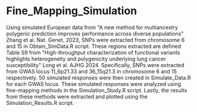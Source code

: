 # Fine_Mapping_Simulation
Using simulated European data from "A new method for multiancestry polygenic prediction improves performance across diverse populations" Zhang et al. Nat. Genet. 2023, SNPs were extracted from chromosome 6 and 15 in Obtain_SimData.R script. These regions extracted are defined Table S9 from "High-throughput characterization of functional variants highlights heterogeneity and polygenicity underlying lung cancer susceptibility" Long et al. AJHG 2024. Specifically, SNPs were extracted from GWAS locus 11_6p21.33 and 36_15q21.3 in chromosome 6 and 15 respectively. 50 simulated responses were then created in Simulate_Data.R for each GWAS locus. These simulated responses were analyzed using fine-mapping methods in the Simulation_Study.R script. Lastly, the results from these methods were extracted and plotted using the Simulation_Results.R script.

